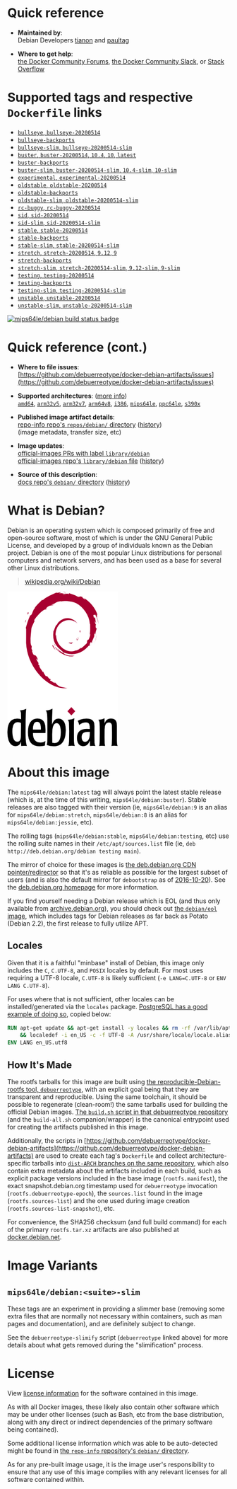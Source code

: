 <!--

********************************************************************************

WARNING:

    DO NOT EDIT "debian/README.md"

    IT IS AUTO-GENERATED

    (from the other files in "debian/" combined with a set of templates)

********************************************************************************

-->

# Quick reference

-	**Maintained by**:  
	Debian Developers [tianon](https://qa.debian.org/developer.php?login=tianon) and [paultag](https://qa.debian.org/developer.php?login=paultag)

-	**Where to get help**:  
	[the Docker Community Forums](https://forums.docker.com/), [the Docker Community Slack](http://dockr.ly/slack), or [Stack Overflow](https://stackoverflow.com/search?tab=newest&q=docker)

# Supported tags and respective `Dockerfile` links

-	[`bullseye`, `bullseye-20200514`](https://github.com/debuerreotype/docker-debian-artifacts/blob/e1fa85e25560a12e1022a46b46386a35a73a04b3/bullseye/Dockerfile)
-	[`bullseye-backports`](https://github.com/debuerreotype/docker-debian-artifacts/blob/e1fa85e25560a12e1022a46b46386a35a73a04b3/bullseye/backports/Dockerfile)
-	[`bullseye-slim`, `bullseye-20200514-slim`](https://github.com/debuerreotype/docker-debian-artifacts/blob/e1fa85e25560a12e1022a46b46386a35a73a04b3/bullseye/slim/Dockerfile)
-	[`buster`, `buster-20200514`, `10.4`, `10`, `latest`](https://github.com/debuerreotype/docker-debian-artifacts/blob/e1fa85e25560a12e1022a46b46386a35a73a04b3/buster/Dockerfile)
-	[`buster-backports`](https://github.com/debuerreotype/docker-debian-artifacts/blob/e1fa85e25560a12e1022a46b46386a35a73a04b3/buster/backports/Dockerfile)
-	[`buster-slim`, `buster-20200514-slim`, `10.4-slim`, `10-slim`](https://github.com/debuerreotype/docker-debian-artifacts/blob/e1fa85e25560a12e1022a46b46386a35a73a04b3/buster/slim/Dockerfile)
-	[`experimental`, `experimental-20200514`](https://github.com/debuerreotype/docker-debian-artifacts/blob/e1fa85e25560a12e1022a46b46386a35a73a04b3/experimental/Dockerfile)
-	[`oldstable`, `oldstable-20200514`](https://github.com/debuerreotype/docker-debian-artifacts/blob/e1fa85e25560a12e1022a46b46386a35a73a04b3/oldstable/Dockerfile)
-	[`oldstable-backports`](https://github.com/debuerreotype/docker-debian-artifacts/blob/e1fa85e25560a12e1022a46b46386a35a73a04b3/oldstable/backports/Dockerfile)
-	[`oldstable-slim`, `oldstable-20200514-slim`](https://github.com/debuerreotype/docker-debian-artifacts/blob/e1fa85e25560a12e1022a46b46386a35a73a04b3/oldstable/slim/Dockerfile)
-	[`rc-buggy`, `rc-buggy-20200514`](https://github.com/debuerreotype/docker-debian-artifacts/blob/e1fa85e25560a12e1022a46b46386a35a73a04b3/rc-buggy/Dockerfile)
-	[`sid`, `sid-20200514`](https://github.com/debuerreotype/docker-debian-artifacts/blob/e1fa85e25560a12e1022a46b46386a35a73a04b3/sid/Dockerfile)
-	[`sid-slim`, `sid-20200514-slim`](https://github.com/debuerreotype/docker-debian-artifacts/blob/e1fa85e25560a12e1022a46b46386a35a73a04b3/sid/slim/Dockerfile)
-	[`stable`, `stable-20200514`](https://github.com/debuerreotype/docker-debian-artifacts/blob/e1fa85e25560a12e1022a46b46386a35a73a04b3/stable/Dockerfile)
-	[`stable-backports`](https://github.com/debuerreotype/docker-debian-artifacts/blob/e1fa85e25560a12e1022a46b46386a35a73a04b3/stable/backports/Dockerfile)
-	[`stable-slim`, `stable-20200514-slim`](https://github.com/debuerreotype/docker-debian-artifacts/blob/e1fa85e25560a12e1022a46b46386a35a73a04b3/stable/slim/Dockerfile)
-	[`stretch`, `stretch-20200514`, `9.12`, `9`](https://github.com/debuerreotype/docker-debian-artifacts/blob/e1fa85e25560a12e1022a46b46386a35a73a04b3/stretch/Dockerfile)
-	[`stretch-backports`](https://github.com/debuerreotype/docker-debian-artifacts/blob/e1fa85e25560a12e1022a46b46386a35a73a04b3/stretch/backports/Dockerfile)
-	[`stretch-slim`, `stretch-20200514-slim`, `9.12-slim`, `9-slim`](https://github.com/debuerreotype/docker-debian-artifacts/blob/e1fa85e25560a12e1022a46b46386a35a73a04b3/stretch/slim/Dockerfile)
-	[`testing`, `testing-20200514`](https://github.com/debuerreotype/docker-debian-artifacts/blob/e1fa85e25560a12e1022a46b46386a35a73a04b3/testing/Dockerfile)
-	[`testing-backports`](https://github.com/debuerreotype/docker-debian-artifacts/blob/e1fa85e25560a12e1022a46b46386a35a73a04b3/testing/backports/Dockerfile)
-	[`testing-slim`, `testing-20200514-slim`](https://github.com/debuerreotype/docker-debian-artifacts/blob/e1fa85e25560a12e1022a46b46386a35a73a04b3/testing/slim/Dockerfile)
-	[`unstable`, `unstable-20200514`](https://github.com/debuerreotype/docker-debian-artifacts/blob/e1fa85e25560a12e1022a46b46386a35a73a04b3/unstable/Dockerfile)
-	[`unstable-slim`, `unstable-20200514-slim`](https://github.com/debuerreotype/docker-debian-artifacts/blob/e1fa85e25560a12e1022a46b46386a35a73a04b3/unstable/slim/Dockerfile)

[![mips64le/debian build status badge](https://img.shields.io/jenkins/s/https/doi-janky.infosiftr.net/job/multiarch/job/mips64le/job/debian.svg?label=mips64le/debian%20%20build%20job)](https://doi-janky.infosiftr.net/job/multiarch/job/mips64le/job/debian/)

# Quick reference (cont.)

-	**Where to file issues**:  
	[https://github.com/debuerreotype/docker-debian-artifacts/issues](https://github.com/debuerreotype/docker-debian-artifacts/issues)

-	**Supported architectures**: ([more info](https://github.com/docker-library/official-images#architectures-other-than-amd64))  
	[`amd64`](https://hub.docker.com/r/amd64/debian/), [`arm32v5`](https://hub.docker.com/r/arm32v5/debian/), [`arm32v7`](https://hub.docker.com/r/arm32v7/debian/), [`arm64v8`](https://hub.docker.com/r/arm64v8/debian/), [`i386`](https://hub.docker.com/r/i386/debian/), [`mips64le`](https://hub.docker.com/r/mips64le/debian/), [`ppc64le`](https://hub.docker.com/r/ppc64le/debian/), [`s390x`](https://hub.docker.com/r/s390x/debian/)

-	**Published image artifact details**:  
	[repo-info repo's `repos/debian/` directory](https://github.com/docker-library/repo-info/blob/master/repos/debian) ([history](https://github.com/docker-library/repo-info/commits/master/repos/debian))  
	(image metadata, transfer size, etc)

-	**Image updates**:  
	[official-images PRs with label `library/debian`](https://github.com/docker-library/official-images/pulls?q=label%3Alibrary%2Fdebian)  
	[official-images repo's `library/debian` file](https://github.com/docker-library/official-images/blob/master/library/debian) ([history](https://github.com/docker-library/official-images/commits/master/library/debian))

-	**Source of this description**:  
	[docs repo's `debian/` directory](https://github.com/docker-library/docs/tree/master/debian) ([history](https://github.com/docker-library/docs/commits/master/debian))

# What is Debian?

Debian is an operating system which is composed primarily of free and open-source software, most of which is under the GNU General Public License, and developed by a group of individuals known as the Debian project. Debian is one of the most popular Linux distributions for personal computers and network servers, and has been used as a base for several other Linux distributions.

> [wikipedia.org/wiki/Debian](https://en.wikipedia.org/wiki/Debian)

![logo](https://raw.githubusercontent.com/docker-library/docs/b449be7df57e9ed9086bb5821bfb5d6cdc5d67a4/debian/logo.png)

# About this image

The `mips64le/debian:latest` tag will always point the latest stable release (which is, at the time of this writing, `mips64le/debian:buster`). Stable releases are also tagged with their version (ie, `mips64le/debian:9` is an alias for `mips64le/debian:stretch`, `mips64le/debian:8` is an alias for `mips64le/debian:jessie`, etc).

The rolling tags (`mips64le/debian:stable`, `mips64le/debian:testing`, etc) use the rolling suite names in their `/etc/apt/sources.list` file (ie, `deb http://deb.debian.org/debian testing main`).

The mirror of choice for these images is [the deb.debian.org CDN pointer/redirector](https://deb.debian.org) so that it's as reliable as possible for the largest subset of users (and is also the default mirror for `debootstrap` as of [2016-10-20](https://anonscm.debian.org/cgit/d-i/debootstrap.git/commit/?id=9e8bc60ad1ccf3a25ce7890526b70059f3e770de)). See the [deb.debian.org homepage](https://deb.debian.org) for more information.

If you find yourself needing a Debian release which is EOL (and thus only available from [archive.debian.org](http://archive.debian.org)), you should check out [the `debian/eol` image](https://hub.docker.com/r/debian/eol/), which includes tags for Debian releases as far back as Potato (Debian 2.2), the first release to fully utilize APT.

## Locales

Given that it is a faithful "minbase" install of Debian, this image only includes the `C`, `C.UTF-8`, and `POSIX` locales by default. For most uses requiring a UTF-8 locale, `C.UTF-8` is likely sufficient (`-e LANG=C.UTF-8` or `ENV LANG C.UTF-8`).

For uses where that is not sufficient, other locales can be installed/generated via the `locales` package. [PostgreSQL has a good example of doing so](https://github.com/docker-library/postgres/blob/69bc540ecfffecce72d49fa7e4a46680350037f9/9.6/Dockerfile#L21-L24), copied below:

```dockerfile
RUN apt-get update && apt-get install -y locales && rm -rf /var/lib/apt/lists/* \
	&& localedef -i en_US -c -f UTF-8 -A /usr/share/locale/locale.alias en_US.UTF-8
ENV LANG en_US.utf8
```

## How It's Made

The rootfs tarballs for this image are built using [the reproducible-Debian-rootfs tool, `debuerreotype`](https://github.com/debuerreotype/debuerreotype), with an explicit goal being that they are transparent and reproducible. Using the same toolchain, it should be possible to regenerate (clean-room!) the same tarballs used for building the official Debian images. [The `build.sh` script in that debuerreotype repository](https://github.com/debuerreotype/debuerreotype/blob/master/build.sh) (and the `build-all.sh` companion/wrapper) is the canonical entrypoint used for creating the artifacts published in this image.

Additionally, the scripts in [https://github.com/debuerreotype/docker-debian-artifacts](https://github.com/debuerreotype/docker-debian-artifacts) are used to create each tag's `Dockerfile` and collect architecture-specific tarballs into [`dist-ARCH` branches on the same repository](https://github.com/debuerreotype/docker-debian-artifacts/branches), which also contain extra metadata about the artifacts included in each build, such as explicit package versions included in the base image (`rootfs.manifest`), the exact snapshot.debian.org timestamp used for `debuerreotype` invocation (`rootfs.debuerreotype-epoch`), the `sources.list` found in the image (`rootfs.sources-list`) and the one used during image creation (`rootfs.sources-list-snapshot`), etc.

For convenience, the SHA256 checksum (and full build command) for each of the primary `rootfs.tar.xz` artifacts are also published at [docker.debian.net](https://docker.debian.net/).

# Image Variants

## `mips64le/debian:<suite>-slim`

These tags are an experiment in providing a slimmer base (removing some extra files that are normally not necessary within containers, such as man pages and documentation), and are definitely subject to change.

See the `debuerreotype-slimify` script (`debuerreotype` linked above) for more details about what gets removed during the "slimification" process.

# License

View [license information](https://www.debian.org/social_contract#guidelines) for the software contained in this image.

As with all Docker images, these likely also contain other software which may be under other licenses (such as Bash, etc from the base distribution, along with any direct or indirect dependencies of the primary software being contained).

Some additional license information which was able to be auto-detected might be found in [the `repo-info` repository's `debian/` directory](https://github.com/docker-library/repo-info/tree/master/repos/debian).

As for any pre-built image usage, it is the image user's responsibility to ensure that any use of this image complies with any relevant licenses for all software contained within.
